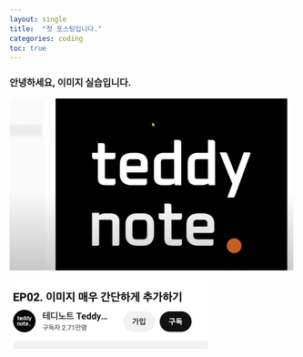 ```yaml
---
layout: single
title:  "첫 포스팅입니다."
categories: coding
toc: true
---
```


### 안녕하세요, 이미지 실습입니다.

![image-20240912215355255](../images/2024-09-12-second/image-20240912215355255.png)

![image-20240912215614357](../images/2024-09-12-second/image-20240912215614357.png)
